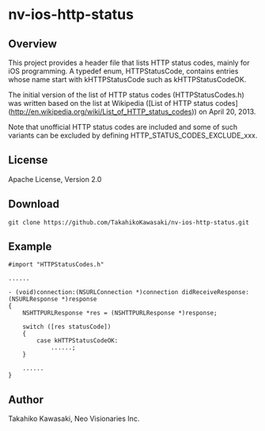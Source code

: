 nv-ios-http-status
==================


Overview
--------

This project provides a header file that lists HTTP status codes,
mainly for iOS programming. A typedef enum, HTTPStatusCode, contains
entries whose name start with kHTTPStatusCode such as kHTTPStatusCodeOK.

The initial version of the list of HTTP status codes (HTTPStatusCodes.h)
was written based on the list at Wikipedia ([List of HTTP status codes]
(http://en.wikipedia.org/wiki/List_of_HTTP_status_codes)) on April 20,
2013.

Note that unofficial HTTP status codes are included and some of
such variants can be excluded by defining HTTP_STATUS_CODES_EXCLUDE_xxx.


License
-------

Apache License, Version 2.0


Download
--------

    git clone https://github.com/TakahikoKawasaki/nv-ios-http-status.git


Example
-------

    #import "HTTPStatusCodes.h"

    ......

    - (void)connection:(NSURLConnection *)connection didReceiveResponse:(NSURLResponse *)response
    {
        NSHTTPURLResponse *res = (NSHTTPURLResponse *)response;

        switch ([res statusCode])
        {
            case kHTTPStatusCodeOK:
                ......;
        }

        ......
    }


Author
------

Takahiko Kawasaki, Neo Visionaries Inc.
